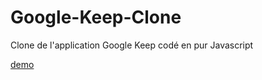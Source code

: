 # Google-Keep-Clone

Clone de l'application Google Keep codé en pur Javascript

[demo](https://flosrn.github.io/Google-Keep-Clone/#)
